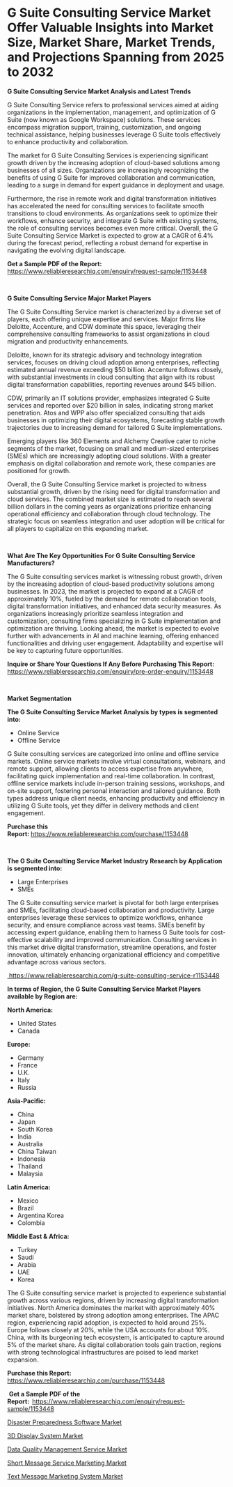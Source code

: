 <p><h1>G Suite Consulting Service Market Offer Valuable Insights into Market Size, Market Share, Market Trends, and Projections Spanning from 2025 to 2032</h1></p><p><strong>G Suite Consulting Service Market Analysis and Latest Trends</strong></p>
<p><p>G Suite Consulting Service refers to professional services aimed at aiding organizations in the implementation, management, and optimization of G Suite (now known as Google Workspace) solutions. These services encompass migration support, training, customization, and ongoing technical assistance, helping businesses leverage G Suite tools effectively to enhance productivity and collaboration.</p><p>The market for G Suite Consulting Services is experiencing significant growth driven by the increasing adoption of cloud-based solutions among businesses of all sizes. Organizations are increasingly recognizing the benefits of using G Suite for improved collaboration and communication, leading to a surge in demand for expert guidance in deployment and usage.</p><p>Furthermore, the rise in remote work and digital transformation initiatives has accelerated the need for consulting services to facilitate smooth transitions to cloud environments. As organizations seek to optimize their workflows, enhance security, and integrate G Suite with existing systems, the role of consulting services becomes even more critical. Overall, the G Suite Consulting Service Market is expected to grow at a CAGR of 6.4% during the forecast period, reflecting a robust demand for expertise in navigating the evolving digital landscape.</p></p>
<p><strong>Get a Sample PDF of the Report:&nbsp;</strong> <a href="https://www.reliableresearchiq.com/enquiry/request-sample/1153448?utm_campaign=2443&utm_medium=2&utm_source=Github&utm_content=ia&utm_term=11032025&utm_id=g-suite-consulting-service">https://www.reliableresearchiq.com/enquiry/request-sample/1153448</a></p>
<p>&nbsp;</p>
<p><strong>G Suite Consulting Service Major Market Players</strong></p>
<p><p>The G Suite Consulting Service market is characterized by a diverse set of players, each offering unique expertise and services. Major firms like Deloitte, Accenture, and CDW dominate this space, leveraging their comprehensive consulting frameworks to assist organizations in cloud migration and productivity enhancements. </p><p>Deloitte, known for its strategic advisory and technology integration services, focuses on driving cloud adoption among enterprises, reflecting estimated annual revenue exceeding $50 billion. Accenture follows closely, with substantial investments in cloud consulting that align with its robust digital transformation capabilities, reporting revenues around $45 billion.</p><p>CDW, primarily an IT solutions provider, emphasizes integrated G Suite services and reported over $20 billion in sales, indicating strong market penetration. Atos and WPP also offer specialized consulting that aids businesses in optimizing their digital ecosystems, forecasting stable growth trajectories due to increasing demand for tailored G Suite implementations.</p><p>Emerging players like 360 Elements and Alchemy Creative cater to niche segments of the market, focusing on small and medium-sized enterprises (SMEs) which are increasingly adopting cloud solutions. With a greater emphasis on digital collaboration and remote work, these companies are positioned for growth.</p><p>Overall, the G Suite Consulting Service market is projected to witness substantial growth, driven by the rising need for digital transformation and cloud services. The combined market size is estimated to reach several billion dollars in the coming years as organizations prioritize enhancing operational efficiency and collaboration through cloud technology. The strategic focus on seamless integration and user adoption will be critical for all players to capitalize on this expanding market.</p></p>
<p>&nbsp;</p>
<p><strong>What Are The Key Opportunities For G Suite Consulting Service Manufacturers?</strong></p>
<p><p>The G Suite consulting services market is witnessing robust growth, driven by the increasing adoption of cloud-based productivity solutions among businesses. In 2023, the market is projected to expand at a CAGR of approximately 10%, fueled by the demand for remote collaboration tools, digital transformation initiatives, and enhanced data security measures. As organizations increasingly prioritize seamless integration and customization, consulting firms specializing in G Suite implementation and optimization are thriving. Looking ahead, the market is expected to evolve further with advancements in AI and machine learning, offering enhanced functionalities and driving user engagement. Adaptability and expertise will be key to capturing future opportunities.</p></p>
<p><strong>Inquire or Share Your Questions If Any Before Purchasing This Report:</strong> <a href="https://www.reliableresearchiq.com/enquiry/pre-order-enquiry/1153448?utm_campaign=2443&utm_medium=2&utm_source=Github&utm_content=ia&utm_term=11032025&utm_id=g-suite-consulting-service">https://www.reliableresearchiq.com/enquiry/pre-order-enquiry/1153448</a></p>
<p>&nbsp;</p>
<p><strong>Market Segmentation</strong></p>
<p><strong>The G Suite Consulting Service Market Analysis by types is segmented into:</strong></p>
<p><ul><li>Online Service</li><li>Offline Service</li></ul></p>
<p><p>G Suite consulting services are categorized into online and offline service markets. Online service markets involve virtual consultations, webinars, and remote support, allowing clients to access expertise from anywhere, facilitating quick implementation and real-time collaboration. In contrast, offline service markets include in-person training sessions, workshops, and on-site support, fostering personal interaction and tailored guidance. Both types address unique client needs, enhancing productivity and efficiency in utilizing G Suite tools, yet they differ in delivery methods and client engagement.</p></p>
<p><strong>Purchase this Report:&nbsp;</strong><a href="https://www.reliableresearchiq.com/purchase/1153448?utm_campaign=2443&utm_medium=2&utm_source=Github&utm_content=ia&utm_term=11032025&utm_id=g-suite-consulting-service">https://www.reliableresearchiq.com/purchase/1153448</a></p>
<p>&nbsp;</p>
<p><strong>The G Suite Consulting Service Market Industry Research by Application is segmented into:</strong></p>
<p><ul><li>Large Enterprises</li><li>SMEs</li></ul></p>
<p><p>The G Suite consulting service market is pivotal for both large enterprises and SMEs, facilitating cloud-based collaboration and productivity. Large enterprises leverage these services to optimize workflows, enhance security, and ensure compliance across vast teams. SMEs benefit by accessing expert guidance, enabling them to harness G Suite tools for cost-effective scalability and improved communication. Consulting services in this market drive digital transformation, streamline operations, and foster innovation, ultimately enhancing organizational efficiency and competitive advantage across various sectors.</p></p>
<p><a href="https://www.reliableresearchiq.com/g-suite-consulting-service-r1153448?utm_campaign=2443&utm_medium=2&utm_source=Github&utm_content=ia&utm_term=11032025&utm_id=g-suite-consulting-service">&nbsp;https://www.reliableresearchiq.com/g-suite-consulting-service-r1153448</a></p>
<p><strong>In terms of Region, the G Suite Consulting Service Market Players available by Region are:</strong></p>
<p>
    <p> <strong> North America: </strong>
        <ul>
            <li>United States</li>
            <li>Canada</li>
        </ul>
        </p> 
    <p> <strong> Europe: </strong>
        <ul>
            <li>Germany</li>
            <li>France</li>
            <li>U.K.</li>
            <li>Italy</li>
            <li>Russia</li>
        </ul>
        </p> 
    <p> <strong> Asia-Pacific: </strong>
        <ul>
            <li>China</li>
            <li>Japan</li>
            <li>South Korea</li>
            <li>India</li>
            <li>Australia</li>
            <li>China Taiwan</li>
            <li>Indonesia</li>
            <li>Thailand</li>
            <li>Malaysia</li>
        </ul>
        </p> 
    <p> <strong> Latin America: </strong>
        <ul>
            <li>Mexico</li>
            <li>Brazil</li>
            <li>Argentina Korea</li>
            <li>Colombia</li>
        </ul>
        </p> 
    <p> <strong> Middle East & Africa: </strong>
        <ul>
            <li>Turkey</li>
            <li>Saudi</li>
            <li>Arabia</li>
            <li>UAE</li>
            <li>Korea</li>
        </ul>
    </p>
    </p>
<p><p>The G Suite consulting service market is projected to experience substantial growth across various regions, driven by increasing digital transformation initiatives. North America dominates the market with approximately 40% market share, bolstered by strong adoption among enterprises. The APAC region, experiencing rapid adoption, is expected to hold around 25%. Europe follows closely at 20%, while the USA accounts for about 10%. China, with its burgeoning tech ecosystem, is anticipated to capture around 5% of the market share. As digital collaboration tools gain traction, regions with strong technological infrastructures are poised to lead market expansion.</p></p>
<p><strong>Purchase this Report: </strong><a href="https://www.reliableresearchiq.com/purchase/1153448?utm_campaign=2443&utm_medium=2&utm_source=Github&utm_content=ia&utm_term=11032025&utm_id=g-suite-consulting-service">https://www.reliableresearchiq.com/purchase/1153448</a></p>
<p>&nbsp;<strong>Get a Sample PDF of the Report:&nbsp;&nbsp;</strong><a href="https://www.reliableresearchiq.com/enquiry/request-sample/1153448?utm_campaign=2443&utm_medium=2&utm_source=Github&utm_content=ia&utm_term=11032025&utm_id=g-suite-consulting-service">https://www.reliableresearchiq.com/enquiry/request-sample/1153448</a></p>
<p><strong></strong></p>
<p><p><a href="https://github.com/rodinayygacklezi/Market-Research-Report-List-1/blob/main/disaster-preparedness-software-market.md?utm_campaign=2443&utm_medium=2&utm_source=Github&utm_content=ia&utm_term=11032025&utm_id=g-suite-consulting-service">Disaster Preparedness Software Market</a></p><p><a href="https://github.com/hammelximalschid/Market-Research-Report-List-1/blob/main/3d-display-system-market.md?utm_campaign=2443&utm_medium=2&utm_source=Github&utm_content=ia&utm_term=11032025&utm_id=g-suite-consulting-service">3D Display System Market</a></p><p><a href="https://github.com/lindaopodray/Market-Research-Report-List-1/blob/main/data-quality-management-service-market.md?utm_campaign=2443&utm_medium=2&utm_source=Github&utm_content=ia&utm_term=11032025&utm_id=g-suite-consulting-service">Data Quality Management Service Market</a></p><p><a href="https://github.com/XavierTyler76/Market-Research-Report-List-1/blob/main/short-message-service-marketing-market.md?utm_campaign=2443&utm_medium=2&utm_source=Github&utm_content=ia&utm_term=11032025&utm_id=g-suite-consulting-service">Short Message Service Marketing Market</a></p><p><a href="https://github.com/OlenFleming68/Market-Research-Report-List-1/blob/main/text-message-marketing-system-market.md?utm_campaign=2443&utm_medium=2&utm_source=Github&utm_content=ia&utm_term=11032025&utm_id=g-suite-consulting-service">Text Message Marketing System Market</a></p></p>